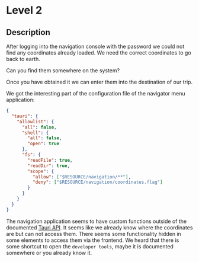 # Level 2

## Description

After logging into the navigation console with the password we could not find
any coordinates already loaded. We need the correct coordinates to go back to earth.

Can you find them somewhere on the system?

Once you have obtained it we can enter them into the destination of our trip.

We got the interesting part of the configuration file of the navigator menu application:

```json
{
  "tauri": {
    "allowlist": {
      "all": false,
      "shell": {
        "all": false,
        "open": true
      },
      "fs": {
        "readFile": true,
        "readDir": true,
        "scope": {
          "allow": ["$RESOURCE/navigation/**"],
          "deny": ["$RESOURCE/navigation/coordinates.flag"]
        }
      }
    }
  }
}
```

The navigation application seems to have custom functions outside of the documented <a href="https://tauri.app/v1/api/js/" rel="noopener noreferrer" target="_blank">Tauri API</a>.
It seems like we already know where the coordinates are but can not access them.
There seems some functionality hidden in some elements to access them via the frontend.
We heard that there is some shortcut to open the `developer tools`, maybe it is documented somewhere or you already know it.
